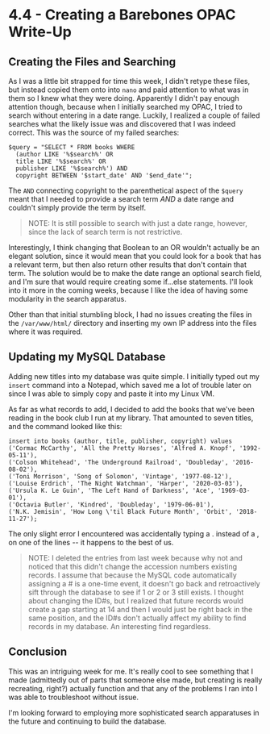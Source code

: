 # 4.4 - Creating a Barebones OPAC Write-Up

## Creating the Files and Searching
As I was a little bit strapped for time this week, I didn't retype these
files, but instead copied them onto into `nano` and paid attention to
what was in them so I knew what they were doing. Apparently I didn't pay
enough attention though, because when I initially searched my OPAC, I
tried to search without entering in a date range. Luckily, I realized 
a couple of failed searches what the likely issue was and discovered that
I was indeed correct. This was the source of my failed searches:

```
$query = "SELECT * FROM books WHERE
  (author LIKE '%$search%' OR
  title LIKE '%$search%' OR
  publisher LIKE '%$search%') AND
  copyright BETWEEN '$start_date' AND '$end_date'";
```

The `AND` connecting copyright to the parenthetical aspect of the `$query`
meant that I needed to provide a search term *AND* a date range and couldn't
simply provide the term by itself.

> NOTE: It is still possible to search with just a date range, however, since
  the lack of search term is not restrictive.

Interestingly, I think changing that Boolean to an OR wouldn't actually be
an elegant solution, since it would mean that you could look for a book that
has a relevant term, but then also return other results that don't contain 
that term. The solution would be to make the date range an optional search 
field, and I'm sure that would require creating some if...else statements.
I'll look into it more in the coming weeks, because I like the idea of having
some modularity in the search apparatus.

Other than that initial stumbling block, I had no issues creating the files
in the `/var/www/html/` directory and inserting my own IP address into the
files where it was required.

## Updating my MySQL Database
Adding new titles into my database was quite simple. I initially typed out my 
`insert` command into a Notepad, which saved me a lot of trouble later on since
I was able to simply copy and paste it into my Linux VM.

As far as what records to add, I decided to add the books that we've been
reading in the book club I run at my library. That amounted to seven titles, and
the command looked like this:

 ```
insert into books (author, title, publisher, copyright) values
('Cormac McCarthy', 'All the Pretty Horses', 'Alfred A. Knopf', '1992-05-11'),
('Colson Whitehead', 'The Underground Railroad', 'Doubleday', '2016-08-02'),
('Toni Morrison', 'Song of Solomon', 'Vintage', '1977-08-12'),
('Louise Erdrich', 'The Night Watchman', 'Harper', '2020-03-03'),
('Ursula K. Le Guin', 'The Left Hand of Darkness', 'Ace', '1969-03-01'),
('Octavia Butler', 'Kindred', 'Doubleday', '1979-06-01'),
('N.K. Jemisin', 'How Long \'til Black Future Month', 'Orbit', '2018-11-27');
```

The only slight error I encountered was accidentally typing a . instead of a , on
one of the lines -- it happens to the best of us.

> NOTE: I deleted the entries from last week because why not and noticed that this
  didn't change the accession numbers existing records. I assume that because the MySQL
  code automatically assigning a # is a one-time event, it doesn't go back and retroactively
  sift through the database to see if 1 or 2 or 3 still exists. I thought about changing
  the ID#s, but I realized that future records would create a gap starting at 14 and then
  I would just be right back in the same position, and the ID#s don't actually affect my
  ability to find records in my database. An interesting find regardless.

## Conclusion
This was an intriguing week for me. It's really cool to see something that I made
(admittedly out of parts that someone else made, but creating is really recreating,
right?) actually function and that any of the problems I ran into I was able to 
troubleshoot without issue.

I'm looking forward to employing more sophisticated search apparatuses in the future and
continuing to build the database.
